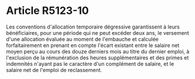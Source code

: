 # Article R5123-10

  
Les conventions d'allocation temporaire dégressive garantissent à leurs bénéficiaires, pour une période qui ne peut excéder deux ans, le versement d'une allocation évaluée au moment de l'embauche et calculée forfaitairement en prenant en compte l'écart existant entre le salaire net moyen perçu au cours des douze derniers mois au titre du dernier emploi, à l'exclusion de la rémunération des heures supplémentaires et des primes et indemnités n'ayant pas le caractère d'un complément de salaire, et le salaire net de l'emploi de reclassement.